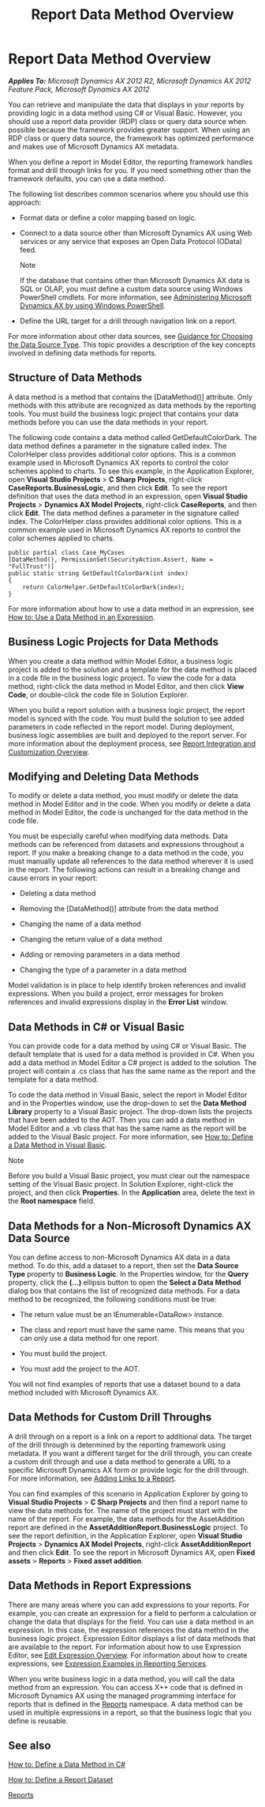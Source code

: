 ﻿---
title: Report Data Method Overview
TOCTitle: Report Data Method Overview
ms:assetid: 39b24dd9-f078-4197-8468-fb7c193eaeec
ms:mtpsurl: https://technet.microsoft.com/en-us/library/Cc587341(v=AX.60)
ms:contentKeyID: 28119344
ms.date: 05/28/2013
mtps_version: v=AX.60
---

# Report Data Method Overview 


_**Applies To:** Microsoft Dynamics AX 2012 R2, Microsoft Dynamics AX 2012 Feature Pack, Microsoft Dynamics AX 2012_

You can retrieve and manipulate the data that displays in your reports by providing logic in a data method using C\# or Visual Basic. However, you should use a report data provider (RDP) class or query data source when possible because the framework provides greater support. When using an RDP class or query data source, the framework has optimized performance and makes use of Microsoft Dynamics AX metadata.

When you define a report in Model Editor, the reporting framework handles format and drill through links for you. If you need something other than the framework defaults, you can use a data method.

The following list describes common scenarios where you should use this approach:

  - Format data or define a color mapping based on logic.

  - Connect to a data source other than Microsoft Dynamics AX using Web services or any service that exposes an Open Data Protocol (OData) feed.
    

    > [!NOTE]
    > <P>If the database that contains other than Microsoft Dynamics AX data is SQL or OLAP, you must define a custom data source using Windows PowerShell cmdlets. For more information, see <A href="administering-microsoft-dynamics-ax-by-using-windows-powershell.md">Administering Microsoft Dynamics AX by using Windows PowerShell</A>.</P>



  - Define the URL target for a drill through navigation link on a report.

For more information about other data sources, see [Guidance for Choosing the Data Source Type](guidance-for-choosing-the-data-source-type.md). This topic provides a description of the key concepts involved in defining data methods for reports.

## Structure of Data Methods

A data method is a method that contains the \[DataMethod()\] attribute. Only methods with this attribute are recognized as data methods by the reporting tools. You must build the business logic project that contains your data methods before you can use the data methods in your report.

The following code contains a data method called GetDefaultColorDark. The data method defines a parameter in the signature called index. The ColorHelper class provides additional color options. This is a common example used in Microsoft Dynamics AX reports to control the color schemes applied to charts. To see this example, in the Application Explorer, open **Visual Studio Projects** \> **C Sharp Projects**, right-click **CaseReports.BusinessLogic**, and then click **Edit**. To see the report definition that uses the data method in an expression, open **Visual Studio Projects** \> **Dynamics AX Model Projects**, right-click **CaseReports**, and then click **Edit**. The data method defines a parameter in the signature called index. The ColorHelper class provides additional color options. This is a common example used in Microsoft Dynamics AX reports to control the color schemes applied to charts.

    public partial class Case_MyCases
    [DataMethod(), PermissionSet(SecurityAction.Assert, Name = "FullTrust")]
    public static string GetDefaultColorDark(int index)
    {
        return ColorHelper.GetDefaultColorDark(index);
    }

For more information about how to use a data method in an expression, see [How to: Use a Data Method in an Expression](how-to-use-a-data-method-in-an-expression.md).

## Business Logic Projects for Data Methods

When you create a data method within Model Editor, a business logic project is added to the solution and a template for the data method is placed in a code file in the business logic project. To view the code for a data method, right-click the data method in Model Editor, and then click **View Code**, or double-click the code file in Solution Explorer.

When you build a report solution with a business logic project, the report model is synced with the code. You must build the solution to see added parameters in code reflected in the report model. During deployment, business logic assemblies are built and deployed to the report server. For more information about the deployment process, see [Report Integration and Customization Overview](report-integration-and-customization-overview.md).

## Modifying and Deleting Data Methods

To modify or delete a data method, you must modify or delete the data method in Model Editor and in the code. When you modify or delete a data method in Model Editor, the code is unchanged for the data method in the code file.

You must be especially careful when modifying data methods. Data methods can be referenced from datasets and expressions throughout a report. If you make a breaking change to a data method in the code, you must manually update all references to the data method wherever it is used in the report. The following actions can result in a breaking change and cause errors in your report:

  - Deleting a data method

  - Removing the \[DataMethod()\] attribute from the data method

  - Changing the name of a data method

  - Changing the return value of a data method

  - Adding or removing parameters in a data method

  - Changing the type of a parameter in a data method

Model validation is in place to help identify broken references and invalid expressions. When you build a project, error messages for broken references and invalid expressions display in the **Error List** window.

## Data Methods in C\# or Visual Basic

You can provide code for a data method by using C\# or Visual Basic. The default template that is used for a data method is provided in C\#. When you add a data method in Model Editor a C\# project is added to the solution. The project will contain a .cs class that has the same name as the report and the template for a data method.

To code the data method in Visual Basic, select the report in Model Editor and in the Properties window, use the drop-down to set the **Data Method Library** property to a Visual Basic project. The drop-down lists the projects that have been added to the AOT. Then you can add a data method in Model Editor and a .vb class that has the same name as the report will be added to the Visual Basic project. For more information, see [How to: Define a Data Method in Visual Basic](how-to-define-a-data-method-in-visual-basic.md).


> [!NOTE]
> <P>Before you build a Visual Basic project, you must clear out the namespace setting of the Visual Basic project. In Solution Explorer, right-click the project, and then click <STRONG>Properties</STRONG>. In the <STRONG>Application</STRONG> area, delete the text in the <STRONG>Root namespace</STRONG> field.</P>



## Data Methods for a Non-Microsoft Dynamics AX Data Source

You can define access to non-Microsoft Dynamics AX data in a data method. To do this, add a dataset to a report, then set the **Data Source Type** property to **Business Logic**. In the Properties window, for the **Query** property, click the **(…)** ellipsis button to open the **Select a Data Method** dialog box that contains the list of recognized data methods. For a data method to be recognized, the following conditions must be true:

  - The return value must be an IEnumerable\<DataRow\> instance.

  - The class and report must have the same name. This means that you can only use a data method for one report.

  - You must build the project.

  - You must add the project to the AOT.

You will not find examples of reports that use a dataset bound to a data method included with Microsoft Dynamics AX.

## Data Methods for Custom Drill Throughs

A drill through on a report is a link on a report to additional data. The target of the drill through is determined by the reporting framework using metadata. If you want a different target for the drill through, you can create a custom drill through and use a data method to generate a URL to a specific Microsoft Dynamics AX form or provide logic for the drill through. For more information, see [Adding Links to a Report](adding-links-to-a-report.md).

You can find examples of this scenario in Application Explorer by going to **Visual Studio Projects** \> **C Sharp Projects** and then find a report name to view the data methods for. The name of the project must start with the name of the report. For example, the data methods for the AssetAddition report are defined in the **AssetAdditionReport.BusinessLogic** project. To see the report definition, in the Application Explorer, open **Visual Studio Projects** \> **Dynamics AX Model Projects**, right-click **AssetAdditionReport** and then click **Edit**. To see the report in Microsoft Dynamics AX, open **Fixed assets** \> **Reports** \> **Fixed asset addition**.

## Data Methods in Report Expressions

There are many areas where you can add expressions to your reports. For example, you can create an expression for a field to perform a calculation or change the data that displays for the field. You can use a data method in an expression. In this case, the expression references the data method in the business logic project. Expression Editor displays a list of data methods that are available to the report. For information about how to use Expression Editor, see [Edit Expression Overview](edit-expression-overview.md). For information about how to create expressions, see [Expression Examples in Reporting Services](http://go.microsoft.com/fwlink/?linkid=106936).

When you write business logic in a data method, you will call the data method from an expression. You can access X++ code that is defined in Microsoft Dynamics AX using the managed programming interface for reports that is defined in the [Reports](https://technet.microsoft.com/en-us/library/cc601396\(v=ax.60\)) namespace. A data method can be used in multiple expressions in a report, so that the business logic that you define is reusable.

## See also

[How to: Define a Data Method in C\#](how-to-define-a-data-method-in-csharp.md)

[How to: Define a Report Dataset](how-to-define-a-report-dataset.md)

[Reports](https://technet.microsoft.com/en-us/library/cc601396\(v=ax.60\))


